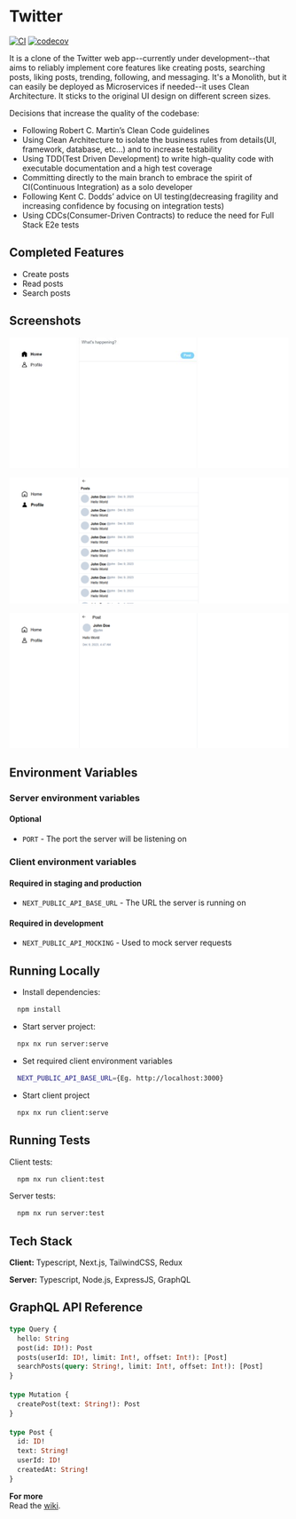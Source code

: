 # Twitter
[![CI](https://github.com/gizawNahom/twitter/actions/workflows/ci.yml/badge.svg)](https://github.com/gizawNahom/twitter/actions/workflows/ci.yml)
[![codecov](https://codecov.io/github/gizawNahom/twitter/graph/badge.svg?token=11Y1MY3Q9C)](https://codecov.io/github/gizawNahom/twitter)

It is a clone of the Twitter web app--currently under development--that aims to reliably implement core features like creating posts, searching posts, liking posts, trending, following, and messaging. It's a Monolith, but it can easily be deployed as Microservices if needed--it uses Clean Architecture. It sticks to the original UI design on different screen sizes.

Decisions that increase the quality of the codebase:

- Following Robert C. Martin’s Clean Code guidelines
- Using Clean Architecture to isolate the business rules from details(UI, framework, database, etc…) and to increase testability
- Using TDD(Test Driven Development) to write high-quality code with executable documentation and a high test coverage
- Committing directly to the main branch to embrace the spirit of CI(Continuous Integration) as a solo developer
- Following Kent C. Dodds’ advice on UI testing(decreasing fragility and increasing confidence by focusing on integration tests)
- Using CDCs(Consumer-Driven Contracts) to reduce the need for Full Stack E2e tests

## Completed Features

- Create posts
- Read posts
- Search posts

## Screenshots

![Home page](docs/screenshots/twitterHome.jpg)

![Profile page](docs/screenshots/twitterProfile.png)

![Status page](docs/screenshots/twitterStatus.png)

## Environment Variables

### Server environment variables

#### Optional

- `PORT` - The port the server will be listening on

### Client environment variables

#### Required in staging and production

- `NEXT_PUBLIC_API_BASE_URL` - The URL the server is running on

#### Required in development

- `NEXT_PUBLIC_API_MOCKING` - Used to mock server requests

## Running Locally

- Install dependencies:

```bash
  npm install
```

- Start server project:

```bash
  npx nx run server:serve
```

- Set required client environment variables

```bash
  NEXT_PUBLIC_API_BASE_URL={Eg. http://localhost:3000}
```

- Start client project

```bash
  npx nx run client:serve
```

## Running Tests

Client tests:

```bash
  npm nx run client:test
```

Server tests:

```bash
  npm nx run server:test
```

## Tech Stack

**Client:** Typescript, Next.js, TailwindCSS, Redux

**Server:** Typescript, Node.js, ExpressJS, GraphQL

## GraphQL API Reference

```graphql
type Query {
  hello: String
  post(id: ID!): Post
  posts(userId: ID!, limit: Int!, offset: Int!): [Post]
  searchPosts(query: String!, limit: Int!, offset: Int!): [Post]
}

type Mutation {
  createPost(text: String!): Post
}

type Post {
  id: ID!
  text: String!
  userId: ID!
  createdAt: String!
}
```

**For more**  
Read the [wiki](https://github.com/gizawNahom/twitter/wiki).
